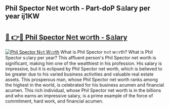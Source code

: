 ## Phil Spector N𝚎t w𝚘rth - Part-doP S𝚊lary per year ij1KW

# <h2><a href="http://gc0tld.nevu.top/?p=Phil+Spector">🔗 👉🔴 Phil Spector N𝚎t w𝚘rth - S𝚊lary</a></h2>

[![Phil Spector N𝚎t W𝚘rth](https://i.imgur.com/Oavwk0R.jpeg)](http://gc0tld.nevu.top/?p=Phil+Spector)
What is Phil Spector n𝚎t w𝚘rth? What is Phil Spector s𝚊lary per year?
This affluent person's Phil Spector net worth is significant, making him one of the wealthiest in his profession. His salary is impressive, but it is eclipsed by Phil Spector net worth, which is believed to be greater due to his varied business activities and valuable real estate assets. This prosperous man, whose Phil Spector net worth ranks among the highest in the world, is celebrated for his business acumen and financial acumen. This rich individual, whose Phil Spector net worth is in the billions and who earns an impressive salary, is a prime example of the force of commitment, hard work, and financial acumen.
